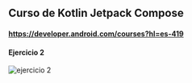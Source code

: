 ## Curso de Kotlin Jetpack Compose
#### https://developer.android.com/courses?hl=es-419 
#### Ejercicio 2

![ejercicio 2](https://github.com/user-attachments/assets/ffec3546-8dd3-4800-8631-01ff50847728)
